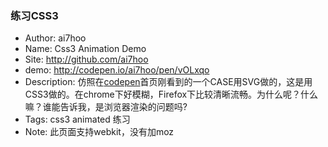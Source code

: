 ### 练习CSS3

* Author: ai7hoo
* Name: Css3 Animation Demo
* Site: http://github.com/ai7hoo
* demo: http://codepen.io/ai7hoo/pen/vOLxqo
* Description: 仿照在[codepen](http://codepen.io)首页刚看到的一个CASE用SVG做的，这是用CSS3做的。在chrome下好模糊，Firefox下比较清晰流畅。为什么呢？什么嘛？谁能告诉我，是浏览器渲染的问题吗?
* Tags: css3 animated 练习
* Note: 此页面支持webkit，没有加moz